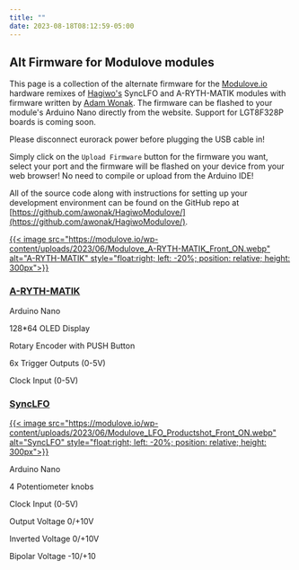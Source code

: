 ```yaml
---
title: ""
date: 2023-08-18T08:12:59-05:00
---
```


## Alt Firmware for Modulove modules

This page is a collection of the alternate firmware for the [Modulove.io](https://modulove.io/) hardware remixes of [Hagiwo's](https://www.youtube.com/@HAGIWO) SyncLFO and A-RYTH-MATIK modules with firmware written by [Adam Wonak](https://github.com/awonak). The firmware can be flashed to your module's Arduino Nano directly from the website. Support for LGT8F328P boards is coming soon.

Please disconnect eurorack power before plugging the USB cable in!

Simply click on the `Upload Firmware` button for the firmware you want, select your port and the firmware will be flashed on your device from your web browser! No need to compile or upload from the Arduino IDE!

All of the source code along with instructions for setting up your development environment can be found on the GitHub repo at [https://github.com/awonak/HagiwoModulove/](https://github.com/awonak/HagiwoModulove/).

[{{< image src="https://modulove.io/wp-content/uploads/2023/06/Modulove_A-RYTH-MATIK_Front_ON.webp" alt="A-RYTH-MATIK" style="float:right; left: -20%; position: relative; height: 300px">}}](/HagiwoModulove/arythmatik)

### [A-RYTH-MATIK](/HagiwoModulove/arythmatik)

Arduino Nano

128*64 OLED Display

Rotary Encoder with PUSH Button

6x Trigger Outputs (0-5V)

Clock Input (0-5V)

### [SyncLFO](/HagiwoModulove/synclfo)

[{{< image src="https://modulove.io/wp-content/uploads/2023/06/Modulove_LFO_Productshot_Front_ON.webp" alt="SyncLFO" style="float:right; left: -20%; position: relative; height: 300px">}}](/HagiwoModulove/synclfo)

Arduino Nano

4 Potentiometer knobs

Clock Input (0-5V)

Output Voltage 0/+10V

Inverted Voltage  0/+10V

Bipolar Voltage -10/+10
